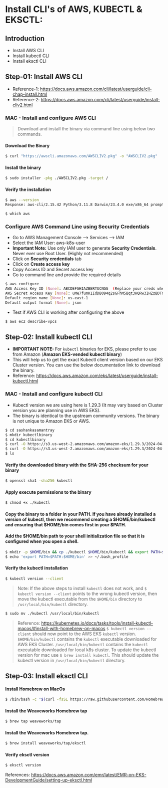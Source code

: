 # Install CLI's of AWS, KUBECTL & EKSCTL:

## Introduction
- Install AWS CLI
- Install kubectl CLI
- Install eksctl CLI

## Step-01: Install AWS CLI
- Reference-1: https://docs.aws.amazon.com/cli/latest/userguide/cli-chap-install.html
- Reference-2: https://docs.aws.amazon.com/cli/latest/userguide/install-cliv2.html

### MAC - Install and configure AWS CLI
> Download and install the binary via command line using below two commands.

#### Download the Binary
```bash
$ curl "https://awscli.amazonaws.com/AWSCLIV2.pkg" -o "AWSCLIV2.pkg"
```
#### Install the binary
```bash
$ sudo installer -pkg ./AWSCLIV2.pkg -target /
```
#### Verify the installation
```bash
$ aws --version
Response: aws-cli/2.15.42 Python/3.11.8 Darwin/23.4.0 exe/x86_64 prompt/off
```
```bash
$ which aws
```

### Configure AWS Command Line using Security Credentials
- Go to AWS Management Console --> Services --> IAM
- Select the IAM User: aws-k8s-user
- **Important Note:** Use only IAM user to generate **Security Credentials**. Never ever use Root User. (Highly not recommended)
- Click on **Security credentials** tab
- Click on **Create access key**
- Copy Access ID and Secret access key
- Go to command line and provide the required details

```bash
$ aws configure
AWS Access Key ID [None]: ABCDEFGHIAZBERTUCNGG  (Replace your creds when prompted)
AWS Secret Access Key [None]: uMe7fumK1IdDB094q2sGFhM5Bqt3HQRw3IHZzBDTm  (Replace your creds when prompted)
Default region name [None]: us-east-1
Default output format [None]: json
```

- Test if AWS CLI is working after configuring the above
```bash
$ aws ec2 describe-vpcs
```


## Step-02: Install kubectl CLI
- **IMPORTANT NOTE:**  For `kubectl` binaries for EKS, please prefer to use from Amazon (**Amazon EKS-vended kubectl binary**)
- This will help us to get the exact Kubectl client version based on our EKS Cluster version. You can use the below documentation link to download the binary.
- Reference: https://docs.aws.amazon.com/eks/latest/userguide/install-kubectl.html

### MAC - Install and configure kubectl CLI
- Kubectl version we are using here is 1.29.3 (It may vary based on Cluster version you are planning use in AWS EKS).
- The binary is identical to the upstream community versions. The binary is not unique to Amazon EKS or AWS.

```bash 
$ cd sashankasamantray
$ mkdir kubectlbinary
$ cd kubectlbinary
$ curl -O https://s3.us-west-2.amazonaws.com/amazon-eks/1.29.3/2024-04-19/bin/darwin/amd64/kubectl
$ curl -O https://s3.us-west-2.amazonaws.com/amazon-eks/1.29.3/2024-04-19/bin/darwin/amd64/kubectl.sha256
$ ls
```
#### Verify the downloaded binary with the SHA-256 checksum for your binary
```bash
$ openssl sha1 -sha256 kubectl
```
#### Apply execute permissions to the binary
```bash
$ chmod +x ./kubectl
```

#### Copy the binary to a folder in your PATH. If you have already installed a version of kubectl, then we recommend creating a $HOME/bin/kubectl and ensuring that $HOME/bin comes first in your $PATH.
#### Add the $HOME/bin path to your shell initialization file so that it is configured when you open a shell.
```bash
$ mkdir -p $HOME/bin && cp ./kubectl $HOME/bin/kubectl && export PATH=$PATH:$HOME/bin
$ echo 'export PATH=$PATH:$HOME/bin' >> ~/.bash_profile
```

#### Verify the kubectl installation
```bash
$ kubectl version --client
```

> Note: If the above steps to install `kubectl` does not work, and `$ kubectl version --client` points to the wrong kubectl version, then move the kubectl executable from the `$HOME/bin` directory to `/usr/local/bin/kubectl` directory.
```bash
$ sudo mv ./kubectl /usr/local/bin/kubectl
```
> Reference: https://kubernetes.io/docs/tasks/tools/install-kubectl-macos/#install-with-homebrew-on-macos
> `$ kubectl version --client` should now point to the AWS EKS `kubectl` version.
> `$HOME/bin/kubectl` contains the `kubectl` executable downloaded for AWS EKS Cluster.
> `/usr/local/bin/kubectl` contains the `kubectl` executable downloaded for local k8s cluster.
> To update the kubectl version for mac use `$ brew install kubectl`. This should update the kubectl version in `/usr/local/bin/kubectl` directory.


## Step-03: Install eksctl CLI

#### Install Homebrew on MacOs
```bash
$ /bin/bash -c "$(curl -fsSL https://raw.githubusercontent.com/Homebrew/install/master/install.sh)"
```

#### Install the Weaveworks Homebrew tap
```bash
$ brew tap weaveworks/tap
```

#### Install the Weaveworks Homebrew tap.
```bash
$ brew install weaveworks/tap/eksctl
```

#### Verify eksctl version
```bash
$ eksctl version
```

References: https://docs.aws.amazon.com/emr/latest/EMR-on-EKS-DevelopmentGuide/setting-up-eksctl.html